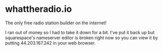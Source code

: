 # whattheradio.io

The only free radio station builder on the internet!

I ran out of money so I had to take it down for a bit. I've put it back up but squarespace's nameserver editor is broken right now so you can view it by putting 44.203.167.242 in your web browser.